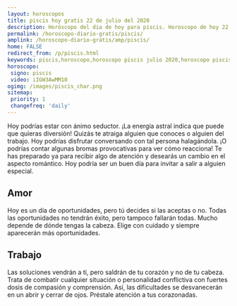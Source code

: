 ```yaml
---
layout: horoscopos
title: piscis hoy gratis 22 de julio del 2020 
description: Horóscopo del dia de hoy para piscis. Horoscopo de hoy 22 de julio del 2020. Las predicciones de amor, trabajo, vida personal gratis.
permalink: /horoscopo-diario-gratis/piscis/
amplink: /horoscopo-diario-gratis/amp/piscis/
home: FALSE
redirect_from: /p/piscis.html
keywords: piscis,horoscopo,horoscopo piscis julio 2020,horoscopo piscis hoy,tarot piscis julio 2020,horoscopo piscis,tarot piscis hoy,horoscopo de hoy,horoscopo diario,tarot del amor,horoscopo de hoy piscis,horoscopo diario del tarot, Horoscopo de hoy piscis 22 de julio del 2020,horóscopo del día,signos zodiacales 2020, el horoscopo de hoy
horoscopo:
 signo: piscis
 video: iIGW3AwMM10
ogimg: /images/piscis_char.png
sitemap:
 priority: 1
 changefreq: 'daily'
---
```



Hoy podrías estar con ánimo seductor. ¡La energía astral indica que puede que quieras diversión! Quizás te atraiga alguien que conoces o alguien del trabajo. Hoy podrías disfrutar conversando con tal persona halagándola. ¡O podrías contar algunas bromas provocativas para ver cómo reacciona! Te has preparado ya para recibir algo de atención y desearás un cambio en el aspecto romántico. Hoy podría ser un buen día para invitar a salir a alguien especial.

## Amor

Hoy es un día de oportunidades, pero tú decides si las aceptas o no. Todas las oportunidades no tendrán éxito, pero tampoco fallarán todas. Mucho depende de dónde tengas la cabeza. Elige con cuidado y siempre aparecerán más oportunidades.

## Trabajo

Las soluciones vendrán a ti, pero saldrán de tu corazón y no de tu cabeza. Trata de combatir cualquier situación o personalidad conflictiva con fuertes dosis de compasión y comprensión. Así, las dificultades se desvanecerán en un abrir y cerrar de ojos. Préstale atención a tus corazonadas.